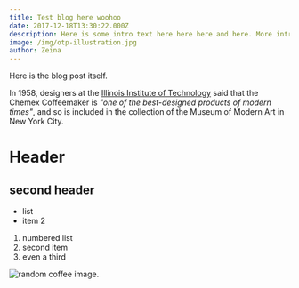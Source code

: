 ```yaml
---
title: Test blog here woohoo
date: 2017-12-18T13:30:22.000Z
description: Here is some intro text here here here and here. More intro here.
image: /img/otp-illustration.jpg
author: Zeina
---
```

Here is the blog post itself.

In 1958, designers at the [Illinois Institute of Technology](https://www.spacefarm.digital) said that the Chemex Coffeemaker is _"one of the best-designed products of modern times"_, and so is included in the collection of the Museum of Modern Art in New York City.

# Header

## second header

* list 
* item 2

1. numbered list
2. second item
3. even a third

![random coffee image.](/img/products-grid2.jpg)
